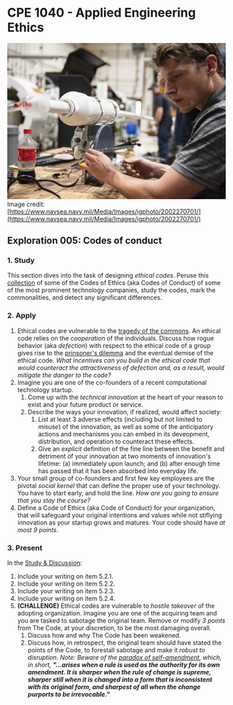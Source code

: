 # CPE 1040 - Applied Engineering Ethics

![alt text](images/dod-hack-a-vent-inno-challenge.jpeg "DoD Hack-a-Vent Innovation Challenge 2020")
Image credit: [https://www.navsea.navy.mil/Media/Images/igphoto/2002270701/](https://www.navsea.navy.mil/Media/Images/igphoto/2002270701/)


## Exploration 005: Codes of conduct

### 1. Study

This section dives into the task of designing _ethical codes_. Peruse this [collection](https://drdianehamilton.com/top-10-companies-code-of-ethics-and-conduct-2011/) of some of the Codes of Ethics (aka Codes of Conduct) of some of the most prominent technology companies, study the codes, mark the commonalities, and detect any significant differences.

### 2. Apply

1. Ethical codes are vulnerable to the [tragedy of the commons](https://en.wikipedia.org/wiki/Tragedy_of_the_commons). An ethical code relies on the _cooperation_ of the individuals. Discuss how rogue behavior (aka _defection_) with respect to the ethical code of a group gives rise to the [prinsoner's dilemma](https://en.wikipedia.org/wiki/Prisoner's_dilemma) and the eventual demise of the ethical code. _What incentives can you build in the ethical code that would counteract the attractiveness of defection and, as a result, would mitigate the danger to the code?_
2. Imagine you are one of the co-founders of a recent computational technology startup.
   1. Come up with the _technical innovation_ at the heart of your reason to exist and your future product or service.
   2. Describe the ways your innovation, if realized, would affect society: 
      1. List at least 3 adverse effects (including but not limited to _misuse_) of the innovation, as well as some of the anticipatory actions and mechanisms you can embed in its deveopment, distribution, and operation to counteract these effects.
      2. Give an _explicit_ definition of the fine line between the benefit and detriment of your innovation at two moments of innovation's lifetime: (a) immediately upon launch; and (b) after enough time has passed that it has been absorbed into everyday life.   
3. Your small group of co-founders and first few key employees are the pivotal _social kernel_ that can define the proper use of your technology. You have to start early, and hold the line. _How are you going to ensure that you stay the course?_ 
4. Define a Code of Ethics (aka Code of Conduct) for your organization, that will safeguard your original intentions and values while not stiflying innovation as your startup grows and matures. Your code should have _at most 9 points_.

### 3. Present

In the [Study & Discussion](README.md):

1. Include your writing on item 5.2.1.
2. Include your writing on item 5.2.2.
3. Include your writing on item 5.2.3.
4. Include your writing on item 5.2.4.
5. **(CHALLENGE)** Ethical codes are vulnerable to _hostile takeover_ of the adopting organization. Imagine you are one of the acquiring team and you are tasked to sabotage the original team. Remove or modify _3 points_ from The Code, at your discretion, to be the most damaging overall. 
   1. Discuss how and why The Code has been weakened.
   2. Discuss how, in retrospect, the original team should have stated the points of the Code, to forestall sabotage and make it _robust to disruption_. _Note: Beware of the [paradox of self-amendment](https://legacy.earlham.edu/~peters/writing/psaessay.htm), which, in short, **"...arises when a rule is used as the authority for its own amendment. It is sharper when the rule of change is supreme, sharper still when it is changed into a form that is inconsistent with its original form, and sharpest of all when the change purports to be irrevocable."**_

